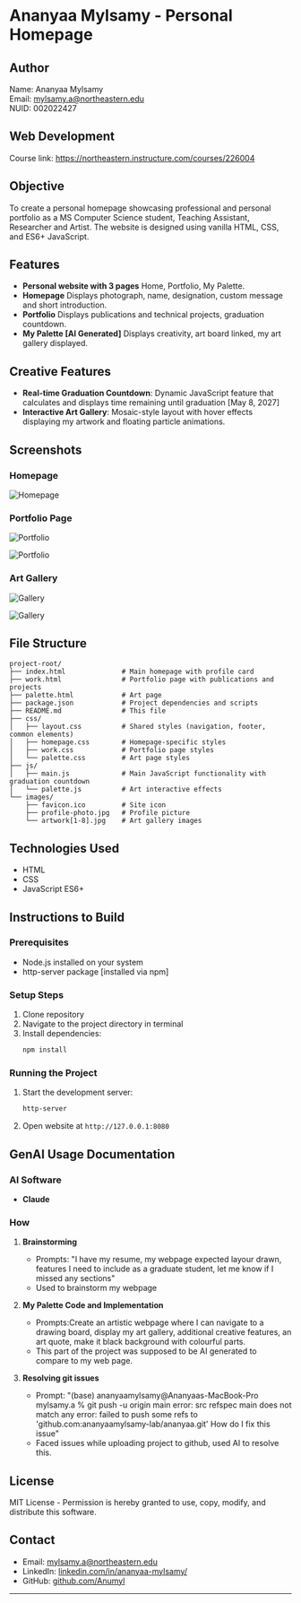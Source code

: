 # Ananyaa Mylsamy - Personal Homepage

## Author
Name: Ananyaa Mylsamy  
Email: mylsamy.a@northeastern.edu  
NUID: 002022427

## Web Development 
Course link: https://northeastern.instructure.com/courses/226004

## Objective
To create a personal homepage showcasing professional and personal portfolio as a MS Computer Science student, Teaching Assistant, Researcher and Artist. The website is designed using vanilla HTML, CSS, and ES6+ JavaScript. 

## Features
- **Personal website with 3 pages** Home, Portfolio, My Palette.
- **Homepage** Displays photograph, name, designation, custom message and short introduction. 
- **Portfolio** Displays publications and technical projects, graduation countdown.
- **My Palette [AI Generated]** Displays creativity, art board linked, my art gallery displayed.

## Creative Features
- **Real-time Graduation Countdown**: Dynamic JavaScript feature that calculates and displays time remaining until graduation [May 8, 2027]
- **Interactive Art Gallery**: Mosaic-style layout with hover effects displaying my artwork and floating particle animations.

## Screenshots
### Homepage
![Homepage](./images/homepage.jpg)

### Portfolio Page  
![Portfolio](./images/work1.jpg)

![Portfolio](./images/work2.jpg)

### Art Gallery
![Gallery](./images/palette1.jpg)

![Gallery](./images/palette2.jpg)

## File Structure
```
project-root/
├── index.html              # Main homepage with profile card
├── work.html               # Portfolio page with publications and projects
├── palette.html            # Art page
├── package.json            # Project dependencies and scripts
├── README.md               # This file
├── css/
│   ├── layout.css          # Shared styles (navigation, footer, common elements)
│   ├── homepage.css        # Homepage-specific styles
│   ├── work.css            # Portfolio page styles
│   └── palette.css         # Art page styles
├── js/
│   ├── main.js             # Main JavaScript functionality with graduation countdown
│   └── palette.js          # Art interactive effects
└── images/
    ├── favicon.ico         # Site icon
    ├── profile-photo.jpg   # Profile picture
    └── artwork[1-8].jpg    # Art gallery images
```

## Technologies Used
- HTML
- CSS
- JavaScript ES6+

## Instructions to Build

### Prerequisites
- Node.js installed on your system
- http-server package [installed via npm]

### Setup Steps
1. Clone repository
2. Navigate to the project directory in terminal
3. Install dependencies:
   ```bash
   npm install
   ```

### Running the Project
1. Start the development server:
   ```bash
   http-server
   ```

2. Open website at `http://127.0.0.1:8080`


## GenAI Usage Documentation

### AI Software
- **Claude** 

### How

1. **Brainstorming**
   - Prompts: "I have my resume, my webpage expected layour drawn, features I need to include as a graduate student, let me know if I missed any sections"
   - Used to brainstorm my webpage

2. **My Palette Code and Implementation**
   - Prompts:Create an artistic webpage where I can navigate to a drawing board, display my art gallery, additional creative features, an art quote, make it black background with colourful parts.
   - This part of the project was supposed to be AI generated to compare to my web page.

3. **Resolving git issues**
   - Prompt: "(base) ananyaamylsamy@Ananyaas-MacBook-Pro mylsamy.a % git push -u origin main error: src refspec main does not match any error: failed to push some refs to 'github.com:ananyaamylsamy-lab/ananyaa.git' How do I fix this issue"
   - Faced issues while uploading project to github, used AI to resolve this.


## License
MIT License - Permission is hereby granted to use, copy, modify, and distribute this software.

## Contact
- Email: mylsamy.a@northeastern.edu
- LinkedIn: [linkedin.com/in/ananyaa-mylsamy/](https://www.linkedin.com/in/ananyaa-mylsamy/)
- GitHub: [github.com/Anumyl](https://github.com/Anumyl)

---

